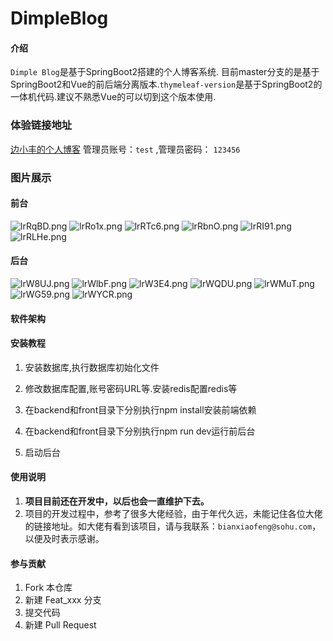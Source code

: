 
# DimpleBlog
#### 介绍
`Dimple Blog`是基于SpringBoot2搭建的个人博客系统.
目前master分支的是基于SpringBoot2和Vue的前后端分离版本.`thymeleaf-version`是基于SpringBoot2的一体机代码.建议不熟悉Vue的可以切到这个版本使用.
### 体验链接地址
[边小丰的个人博客](http://www.bianxiaofeng.com/)
管理员账号：`test` ,管理员密码： `123456`
### 图片展示
#### 前台
![lrRqBD.png](https://s2.ax1x.com/2020/01/06/lrRqBD.png)
![lrRo1x.png](https://s2.ax1x.com/2020/01/06/lrRo1x.png)
![lrRTc6.png](https://s2.ax1x.com/2020/01/06/lrRTc6.png)
![lrRbnO.png](https://s2.ax1x.com/2020/01/06/lrRbnO.png)
![lrRI91.png](https://s2.ax1x.com/2020/01/06/lrRI91.png)
![lrRLHe.png](https://s2.ax1x.com/2020/01/06/lrRLHe.png)
#### 后台
![lrW8UJ.png](https://s2.ax1x.com/2020/01/06/lrW8UJ.png)
![lrWlbF.png](https://s2.ax1x.com/2020/01/06/lrWlbF.png)
![lrW3E4.png](https://s2.ax1x.com/2020/01/06/lrW3E4.png)
![lrWQDU.png](https://s2.ax1x.com/2020/01/06/lrWQDU.png)
![lrWMuT.png](https://s2.ax1x.com/2020/01/06/lrWMuT.png)
![lrWG59.png](https://s2.ax1x.com/2020/01/06/lrWG59.png)
![lrWYCR.png](https://s2.ax1x.com/2020/01/06/lrWYCR.png)

#### 软件架构
#### 安装教程

1. 安装数据库,执行数据库初始化文件

2. 修改数据库配置,账号密码URL等.安装redis配置redis等

3. 在backend和front目录下分别执行npm install安装前端依赖

4. 在backend和front目录下分别执行npm run dev运行前后台

5. 启动后台


#### 使用说明

1. **项目目前还在开发中，以后也会一直维护下去。**
2. 项目的开发过程中，参考了很多大佬经验，由于年代久远，未能记住各位大佬的链接地址。如大佬有看到该项目，请与我联系：`bianxiaofeng@sohu.com`，以便及时表示感谢。
#### 参与贡献

1. Fork 本仓库
2. 新建 Feat_xxx 分支
3. 提交代码
4. 新建 Pull Request
